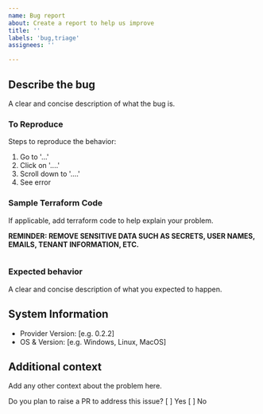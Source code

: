 ```yaml
---
name: Bug report
about: Create a report to help us improve
title: ''
labels: 'bug,triage'
assignees: ''

---
```


## Describe the bug

A clear and concise description of what the bug is.

### To Reproduce

Steps to reproduce the behavior:
1. Go to '...'
2. Click on '....'
3. Scroll down to '....'
4. See error

### Sample Terraform Code

If applicable, add terraform code to help explain your problem.  

**REMINDER: REMOVE SENSITIVE DATA SUCH AS SECRETS, USER NAMES, EMAILS, TENANT INFORMATION, ETC.**

```hcl

```

### Expected behavior

A clear and concise description of what you expected to happen.

## System Information

 - Provider Version: [e.g. 0.2.2]
 - OS & Version: [e.g. Windows, Linux, MacOS]
 

## Additional context
Add any other context about the problem here.

Do you plan to raise a PR to address this issue?
[ ] Yes
[ ] No
